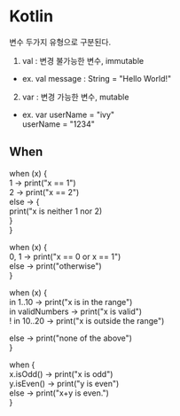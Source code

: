 # Kotlin

변수 두가지 유형으로 구분된다.    
1) val : 변경 불가능한 변수, immutable
 - ex. val message : String = "Hello World!"    
2) var : 변경 가능한 변수, mutable
 - ex. var userName = "ivy"    
      userName = "1234" 



When
-

when (x) {    
  1 -> print("x == 1")    
  2 -> print("x == 2")     
  else -> {    
    print("x is neither 1 nor 2)    
  }     
}    
     
when (x) {     
  0, 1 -> print("x == 0 or x == 1")     
  else -> print("otherwise")     
}
     
when (x) {     
  in 1..10 -> print("x is in the range")     
  in validNumbers -> print("x is valid")     
  ! in 10..20 -> print("x is outside the range")     

  else -> print("none of the above")     
}     
     
when {     
    x.isOdd() -> print("x is odd")     
    y.isEven() -> print("y is even")     
    else -> print("x+y is even.")     
}     
     
